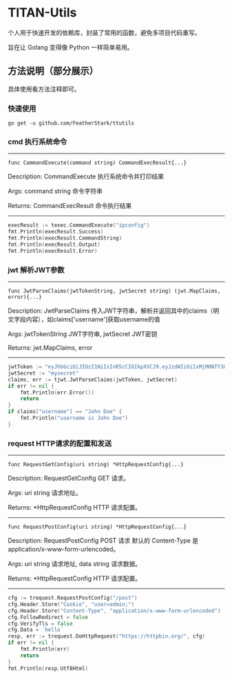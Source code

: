 # TITAN-Utils

个人用于快速开发的依赖库，封装了常用的函数，避免多项目代码重写。

旨在让 Golang 变得像 Python 一样简单易用。

## 方法说明（部分展示）

具体使用看方法注释即可。

### 快速使用

`go get -u github.com/FeatherStark/ttutils`

### cmd 执行系统命令

---

`func CommandExecute(command string) CommandExecResult{...}`

Description: CommandExecute 执行系统命令并打印结果

Args: command string 命令字符串

Returns: CommandExecResult 命令执行结果

---

```go
execResult := texec.CommandExecute("ipconfig")
fmt.Println(execResult.Success)
fmt.Println(execResult.CommandString)
fmt.Println(execResult.Output)
fmt.Println(execResult.Error)
```


### jwt 解析JWT参数

---

`func JwtParseClaims(jwtTokenString, jwtSecret string) (jwt.MapClaims, error){...}`

Description: JwtParseClaims 传入JWT字符串，解析并返回其中的claims（明文字段内容），如claims['username']获取username的值

Args: jwtTokenString JWT字符串, jwtSecret JWT密钥

Returns: jwt.MapClaims, error

---

```go
jwtToken := "eyJhbGciOiJIUzI1NiIsInR5cCI6IkpXVCJ9.eyJzdWIiOiIxMjM0NTY3ODkwIiwidXNlcm5hbWUiOiJKb2huIERvZSIsImlhdCI6MTUxNjIzOTAyMn0.E1iIYCH3fs06Z9aEmDNaHOx9G-zeiqO2xtugPqaQHrQ"
jwtSecret := "mysecret"
claims, err := tjwt.JwtParseClaims(jwtToken, jwtSecret)
if err != nil {
    fmt.Println(err.Error())
    return
}
if claims["username"] == "John Doe" {
    fmt.Println("username is John Doe")
}
```

### request HTTP请求的配置和发送

---

`func RequestGetConfig(uri string) *HttpRequestConfig{...}`

Description: RequestGetConfig GET 请求。

Args: uri string 请求地址。

Returns: *HttpRequestConfig HTTP 请求配置。

---

`func RequestPostConfig(uri string) *HttpRequestConfig{...}`

Description: RequestPostConfig POST 请求  默认的 Content-Type 是 application/x-www-form-urlencoded。

Args: uri string 请求地址, data string 请求数据。

Returns: *HttpRequestConfig HTTP 请求配置。

---

```go
cfg := trequest.RequestPostConfig("/post")
cfg.Header.Store("Cookie", "user=admin;")
cfg.Header.Store("Content-Type", "application/x-www-form-urlencoded")
cfg.FollowRedirect = false
cfg.VerifyTls = false
cfg.Data = `hello`
resp, err := trequest.DoHttpRequest("https://httpbin.org/", cfg)
if err != nil {
    fmt.Println(err)
    return
}
fmt.Println(resp.Utf8Html)
```